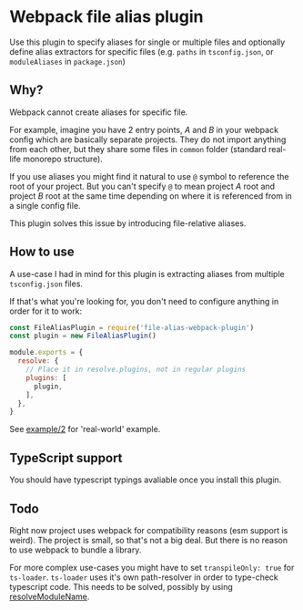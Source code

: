 # Webpack file alias plugin

Use this plugin to specify aliases for single or multiple files and optionally define alias extractors for specific files (e.g. `paths` in `tsconfig.json`, or `moduleAliases` in `package.json`)

## Why?

Webpack cannot create aliases for specific file.

For example, imagine you have 2 entry points, _A_ and _B_ in your webpack config which are basically separate projects. They do not import anything from each other, but they share some files in `common` folder (standard real-life monorepo structure).

If you use aliases you might find it natural to use `@` symbol to reference the root of your project. But you can't specify `@` to mean project _A_ root and project _B_ root at the same time depending on where it is referenced from in a single config file.

This plugin solves this issue by introducing file-relative aliases.

## How to use

A use-case I had in mind for this plugin is extracting aliases from multiple `tsconfig.json` files.

If that's what you're looking for, you don't need to configure anything in order for it to work:

```js
const FileAliasPlugin = require('file-alias-webpack-plugin')
const plugin = new FileAliasPlugin()

module.exports = {
  resolve: {
    // Place it in resolve.plugins, not in regular plugins
    plugins: [
      plugin,
    ],
  },
}
```
See [example/2](https://github.com/Heniker/webpack-file-alias/tree/master/example/2) for 'real-world' example.

## TypeScript support

You should have typescript typings avaliable once you install this plugin.

## Todo

Right now project uses webpack for compatibility reasons (esm support is weird). The project is small, so that's not a big deal. But there is no reason to use webpack to bundle a library.

For more complex use-cases you might have to set `transpileOnly: true` for `ts-loader`. `ts-loader` uses it's own path-resolver in order to type-check typescript code. This needs to be solved, possibly by using [resolveModuleName](https://github.com/TypeStrong/ts-loader#resolvemodulename-and-resolvetypereferencedirective).
